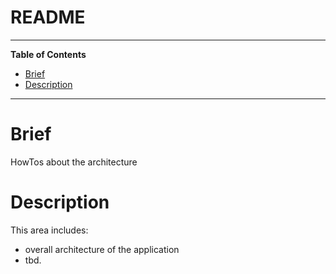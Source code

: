 # README

<hr>

<!-- START doctoc generated TOC please keep comment here to allow auto update -->
<!-- DON'T EDIT THIS SECTION, INSTEAD RE-RUN doctoc TO UPDATE -->
**Table of Contents**

- [Brief](#brief)
- [Description](#description)

<!-- END doctoc generated TOC please keep comment here to allow auto update -->

<hr>

# Brief

HowTos about the architecture

# Description

This area includes:

- overall architecture of the application
- tbd.
